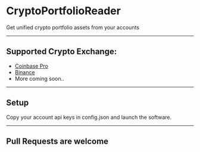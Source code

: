 # CryptoPortfolioReader
Get unified crypto portfolio assets from your accounts

---

## Supported Crypto Exchange:

- [Coinbase Pro](https://pro.coinbase.com/)
- [Binance](https://www.binance.com/)
- More coming soon..

---

## Setup

Copy your account api keys in config.json and launch the software.

---

## Pull Requests are welcome